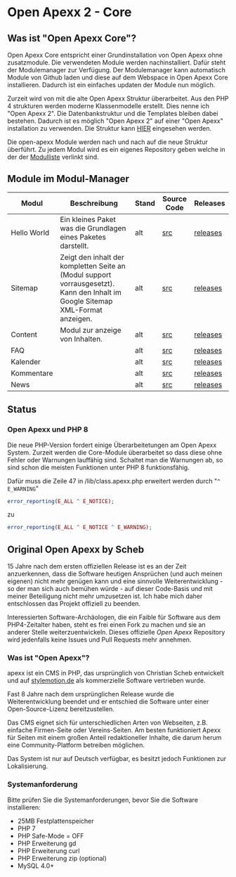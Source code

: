 # Open Apexx 2 - Core

## Was ist "Open Apexx Core"?

Open Apexx Core entspricht einer Grundinstallation von Open Apexx ohne zusatzmodule. Die verwendeten Module werden nachinstalliert. Dafür steht der Modulemanager zur Verfügung. Der Modulemanager kann automatisch Module von Github laden und diese auf dem Webspace in Open Apexx Core installieren. Dadurch ist ein einfaches updaten der Module nun möglich.

Zurzeit wird von mit die alte Open Apexx Struktur überarbeitet. Aus den PHP 4 strukturen werden moderne Klassenmodelle erstellt. Dies nenne ich "Open Apexx 2". Die Datenbankstruktur und die Templates bleiben dabei bestehen. Dadurch ist es möglich "Open Apexx 2" auf einer "Open Apexx" installation zu verwenden.
Die Struktur kann [HIER](doc/structure.md) eingesehen werden.

Die open-apexx Module werden nach und nach auf die neue Struktur überführt. Zu jedem Modul wird es ein eigenes Repository geben welche in der der [Modulliste](MODULES.md) verlinkt sind.

## Module im Modul-Manager

|Modul|Beschreibung|Stand|Source Code|Releases|
|-----|------------|-----|-----------|--------|
|Hello World|Ein kleines Paket was die Grundlagen eines Paketes darstellt.|alt|[src](https://github.com/Tropby/open-apexx-helloworld)|[releases](https://github.com/Tropby/open-apexx-helloworld/releases)|
|Sitemap|Zeigt den inhalt der kompletten Seite an (Modul support vorrausgesetzt). Kann den Inhalt im Google Sitemap XML-Format anzeigen.|alt|[src](https://github.com/Tropby/open-apexx-sitemap)|[releases](https://github.com/Tropby/open-apexx-sitemap/releases)|
|Content|Modul zur anzeige von Inhalten.|alt|[src](https://github.com/Tropby/open-apexx-content)|[releases](https://github.com/Tropby/open-apexx-content/releases)|
|FAQ|  |alt|[src](https://github.com/Tropby/open-apexx-faq)|[releases](https://github.com/Tropby/open-apexx-faq/releases)|
|Kalender|  |alt|[src](https://github.com/Tropby/open-apexx-calendar)|[releases](https://github.com/Tropby/open-apexx-calendar/releases)|
|Kommentare|  |alt|[src](https://github.com/Tropby/open-apexx-comments)|[releases](https://github.com/Tropby/open-apexx-comments/releases)|
|News|  |alt|[src](https://github.com/Tropby/open-apexx-news)|[releases](https://github.com/Tropby/open-apexx-news/releases)|

## Status

### Open Apexx und PHP 8

Die neue PHP-Version fordert einige Überarbeitetungen am Open Apexx System. Zurzeit werden die Core-Module überarbeitet so dass diese ohne Fehler oder Warnungen lauffähig sind. Schaltet man die Warnungen ab, so sind schon die meisten Funktionen unter PHP 8 funktionsfähig.

Dafür muss die Zeile 47 in /lib/class.apexx.php erweitert werden durch "`^ E_WARNING`"

```PHP
error_reporting(E_ALL ^ E_NOTICE);
```

zu

```PHP
error_reporting(E_ALL ^ E_NOTICE ^ E_WARNING);
```

## Original Open Apexx by Scheb

15 Jahre nach dem ersten offiziellen Release ist es an der Zeit anzuerkennen, dass die Software heutigen Ansprüchen
(und auch meinen eigenen) nicht mehr genügen kann und eine sinnvolle Weiterentwicklung - so der man sich auch bemühen
würde - auf dieser Code-Basis und mit meiner Beteiligung nicht mehr umzusetzen ist. Ich habe mich daher entschlossen
das Projekt offiziell zu beenden.

Interessierten Software-Archäologen, die ein Faible für Software aus dem PHP4-Zeitalter haben, steht es frei einen
Fork zu machen und sie an anderer Stelle weiterzuentwickeln. Dieses offizielle *Open Apexx* Repository wird
jedenfalls keine Issues und Pull Requests mehr annehmen.

### Was ist "Open Apexx"?

apexx ist ein CMS in PHP, das ursprünglich von Christian Scheb entwickelt und auf [stylemotion.de](http://www.stylemotion.de) als
kommerzielle Software vertrieben wurde.

Fast 8 Jahre nach dem ursprünglichen Release wurde die Weiterentwicklung beendet und er entschied die Software unter
einer Open-Source-Lizenz bereitzustellen.

Das CMS eignet sich für unterschiedlichen Arten von Webseiten, z.B. einfache Firmen-Seite oder Vereins-Seiten. Am besten
funktioniert Apexx für Seiten mit einem großen Anteil redaktioneller Inhalte, die darum herum eine Community-Platform
betreiben möglichen.

Das System ist nur auf Deutsch verfügbar, es besitzt jedoch Funktionen zur Lokalisierung.

### Systemanforderung

Bitte prüfen Sie die Systemanforderungen, bevor Sie die Software installieren:

* 25MB Festplattenspeicher
* PHP 7
* PHP Safe-Mode = OFF
* PHP Erweiterung gd
* PHP Erweiterung curl
* PHP Erweiterung zip (optional)
* MySQL 4.0+
